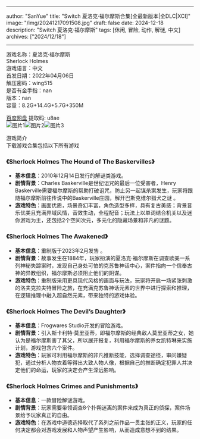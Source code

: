 
---
author: "SanYue"
title: "Switch 夏洛克·福尔摩斯合集[全最新版本|全DLC|XCI]"
image: "/img/20241217091508.jpg"
draft: false
date: 2024-12-18
description: "Switch 夏洛克·福尔摩斯"
tags: [休闲, 冒险, 动作, 解谜, 中文]
archives: ["2024/12/18"]

---

游戏名称：夏洛克·福尔摩斯   
Sherlock Holmes    
游戏语言：中文  
首发日期：2022年04月06日  
解压密码：wing515  
是否有金手指：nan  
版本：nan   
容量：8.2G+14.4G+5.7G+350M

[百度网盘](https://pan.baidu.com/s/1SANsgHTZUF-IdV3kmFcjxg) 提取码: u8ae  
![图片1](/img/8c11e5.jpg)![图片2](/img/a33363.jpg)![图片3](/img/fbe201.jpg)  

游戏简介  
下载游戏合集包括以下所有游戏

### 《Sherlock Holmes The Hound of The Baskervilles》
- **基本信息**：2010年12月14日发行的解谜类游戏。
- **剧情背景**：Charles Baskerville是世纪诅咒的最后一位受害者，Henry Baskerville需要福尔摩斯的帮助打破诅咒，防止另一起谋杀案发生，玩家将跟随福尔摩斯前往传说中的Baskerville庄园，解开巴斯克维尔猎犬之谜 。
- **游戏特色**：画面优质，场景奇幻丰富，角色造型多样，具有复古美感；背景音乐优美且充满异域风情，音效生动，全程配音；玩法上以单词结合机关以及迷你游戏为主，还包括2个空间次元，多元化的隐藏场景和非凡的谜题。

### 《Sherlock Holmes The Awakened》
- **基本信息**：重制版于2023年2月发售 。
- **剧情背景**：故事发生在1884年，玩家扮演的夏洛克·福尔摩斯在调查欧美一系列神秘失踪案时，发现自己身处可怕的克苏鲁神话中心，案件指向一个信奉古神的异教组织，福尔摩斯必须阻止他们的阴谋。
- **游戏特色**：重制版采用更具现代风格的画面与玩法，玩家将开启一场紧张刺激的洛夫克拉夫特冒险之旅，在充满克苏鲁神话元素的世界中进行探索和推理，在逻辑推理中融入超自然元素，带来独特的游戏体验。

### 《Sherlock Holmes The Devil’s Daughter》
- **基本信息**：Frogwares Studio开发的冒险游戏。
- **剧情背景**：引入斯卡利特·莫里亚蒂，即福尔摩斯的经典敌人莫里亚蒂之女，她认为是福尔摩斯害了其父，所以展开报复，利用福尔摩斯的养女凯特琳来实施计划，游戏包含六个案件。
- **游戏特色**：玩家可利用福尔摩斯的非凡推断技能，选择调查途径，审问嫌疑犯，通过分析人物衣着等得出大致人物人像，根据自己的推断确定犯罪人并决定他们的命运，玩家的决定会产生深远影响。

### 《Sherlock Holmes Crimes and Punishments》
- **基本信息**：一款冒险解谜游戏。
- **剧情背景**：玩家需要带领调查8个扑朔迷离的案件来成为真正的侦探，案件场景给予玩家真正的自由。
- **游戏特色**：在游戏中道德选择取代了系列之前作品一贯主张的正义，玩家的任何决定都会对游戏发展和人物声望产生影响，从而造成意想不到的结果。
